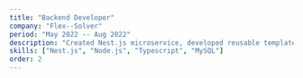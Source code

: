 ```yaml
---
title: "Backend Developer"
company: "Flex--Solver"
period: "May 2022 -- Aug 2022"
description: "Created Nest.js microservice, developed reusable templates to integrate Stripe payment APIs to chatbot platforms"
skills: ["Nest.js", "Node.js", "Typescript", "MySQL"]
order: 2
---
```

